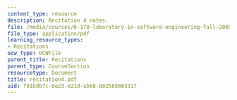 ```yaml
---
content_type: resource
description: Recitation 4 notes.
file: /media/courses/6-170-laboratory-in-software-engineering-fall-2005/f91bdb7c0e23e21dab68b02565663317_recitation4.pdf
file_type: application/pdf
learning_resource_types:
- Recitations
ocw_type: OCWFile
parent_title: Recitations
parent_type: CourseSection
resourcetype: Document
title: recitation4.pdf
uid: f91bdb7c-0e23-e21d-ab68-b02565663317
---
```

